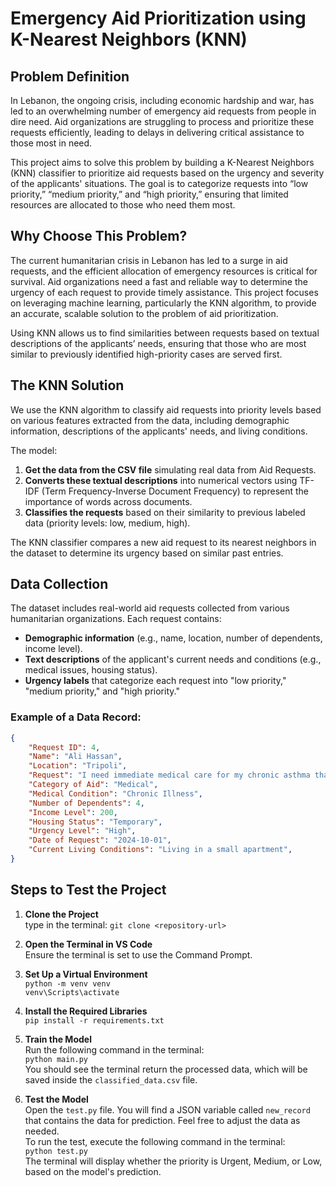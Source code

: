 # Emergency Aid Prioritization using K-Nearest Neighbors (KNN)

## Problem Definition
In Lebanon, the ongoing crisis, including economic hardship and war, has led to an overwhelming number of emergency aid requests from people in dire need. Aid organizations are struggling to process and prioritize these requests efficiently, leading to delays in delivering critical assistance to those most in need. 

This project aims to solve this problem by building a K-Nearest Neighbors (KNN) classifier to prioritize aid requests based on the urgency and severity of the applicants' situations. The goal is to categorize requests into “low priority,” “medium priority,” and “high priority,” ensuring that limited resources are allocated to those who need them most.

## Why Choose This Problem?
The current humanitarian crisis in Lebanon has led to a surge in aid requests, and the efficient allocation of emergency resources is critical for survival. Aid organizations need a fast and reliable way to determine the urgency of each request to provide timely assistance. This project focuses on leveraging machine learning, particularly the KNN algorithm, to provide an accurate, scalable solution to the problem of aid prioritization. 

Using KNN allows us to find similarities between requests based on textual descriptions of the applicants’ needs, ensuring that those who are most similar to previously identified high-priority cases are served first.

## The KNN Solution
We use the KNN algorithm to classify aid requests into priority levels based on various features extracted from the data, including demographic information, descriptions of the applicants' needs, and living conditions. 

The model:
1. **Get the data from the CSV file** simulating real data from Aid Requests.
2. **Converts these textual descriptions** into numerical vectors using TF-IDF (Term Frequency-Inverse Document Frequency) to represent the importance of words across documents.
3. **Classifies the requests** based on their similarity to previous labeled data (priority levels: low, medium, high).

The KNN classifier compares a new aid request to its nearest neighbors in the dataset to determine its urgency based on similar past entries.

## Data Collection
The dataset includes real-world aid requests collected from various humanitarian organizations. Each request contains:
- **Demographic information** (e.g., name, location, number of dependents, income level).
- **Text descriptions** of the applicant's current needs and conditions (e.g., medical issues, housing status).
- **Urgency labels** that categorize each request into "low priority," "medium priority," and "high priority."

### Example of a Data Record:
```json
{
    "Request ID": 4,
    "Name": "Ali Hassan",
    "Location": "Tripoli",
    "Request": "I need immediate medical care for my chronic asthma that flares up frequently",
    "Category of Aid": "Medical",
    "Medical Condition": "Chronic Illness",
    "Number of Dependents": 4,
    "Income Level": 200,
    "Housing Status": "Temporary",
    "Urgency Level": "High",
    "Date of Request": "2024-10-01",
    "Current Living Conditions": "Living in a small apartment",
}
```

## Steps to Test the Project

1. **Clone the Project**  
   type in the terminal:
   `git clone <repository-url>`

2. **Open the Terminal in VS Code**  
   Ensure the terminal is set to use the Command Prompt.

3. **Set Up a Virtual Environment**  
   `python -m venv venv`  
   `venv\Scripts\activate`

4. **Install the Required Libraries**  
   `pip install -r requirements.txt`
   
6. **Train the Model**  
   Run the following command in the terminal:  
   `python main.py`  
   You should see the terminal return the processed data, which will be saved inside the `classified_data.csv` file.

7. **Test the Model**  
   Open the `test.py` file. You will find a JSON variable called `new_record` that contains the data for prediction. Feel free to adjust the data as needed.  
   To run the test, execute the following command in the terminal:  
   `python test.py`  
   The terminal will display whether the priority is Urgent, Medium, or Low, based on the model's prediction.
